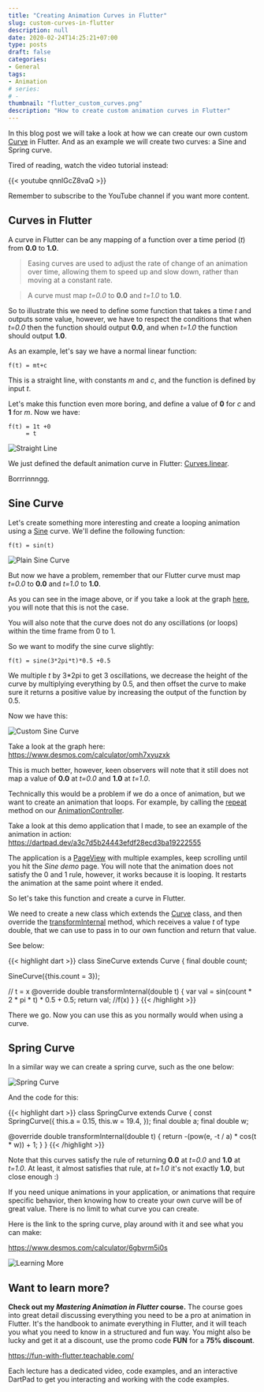 ```yaml
---
title: "Creating Animation Curves in Flutter"
slug: custom-curves-in-flutter
description: null
date: 2020-02-24T14:25:21+07:00
type: posts
draft: false
categories:
- General
tags:
- Animation
# series:
# -
thumbnail: "flutter_custom_curves.png"
description: "How to create custom animation curves in Flutter"
---
```

In this blog post we will take a look at how we can create our own custom [Curve](https://api.flutter.dev/flutter/animation/Curve-class.html) in Flutter. And as an example we will create two curves: a Sine and Spring curve.

Tired of reading, watch the video tutorial instead:

{{< youtube qnnlGcZ8vaQ >}}

Remember to subscribe to the YouTube channel if you want more content.

## Curves in Flutter

A curve in Flutter can be any mapping of a function over a time period (*t*) from **0.0** to **1.0**.

> Easing curves are used to adjust the rate of change of an animation over time, allowing them to speed up and slow down, rather than moving at a constant rate.

> A curve must map *t=0.0* to **0.0** and *t=1.0* to **1.0**.

So to illustrate this we need to define some function that takes a time *t* and outputs some value, however, we have to respect the conditions that when *t=0.0* then the function should output **0.0**, and when *t=1.0* the function should output **1.0**.

As an example, let's say we have a normal linear function:

```
f(t) = mt+c
```

This is a straight line, with constants *m* and *c*, and the function is defined by input *t*.

Let's make this function even more boring, and define a value of **0** for *c* and **1** for *m*. Now we have:

```
f(t) = 1t +0
     = t
```

![Straight Line](/pictures/custom_curves_in_flutter/straight_line.jpg)

We just defined the default animation curve in Flutter: [Curves.linear](https://api.flutter.dev/flutter/animation/Curves/linear-constant.html).

Borrrinnngg.

## Sine Curve

Let's create something more interesting and create a looping animation using a [Sine](https://en.wikipedia.org/wiki/Sine) curve. We'll define the following function:

```
f(t) = sin(t)
```

![Plain Sine Curve](/pictures/custom_curves_in_flutter/plain_sine_curve.jpg)

But now we have a problem, remember that our Flutter curve must map *t=0.0* to **0.0** and *t=1.0* to **1.0**.

As you can see in the image above, or if you take a look at the graph [here](https://www.desmos.com/calculator/p4vpbfrtny), you will note that this is not the case.

You will also note that the curve does not do any oscillations (or loops) within the time frame from 0 to 1.

So we want to modify the sine curve slightly:

```
f(t) = sine(3*2pi*t)*0.5 +0.5
```

We multiple *t* by 3*2pi to get 3 oscillations, we decrease the height of the curve by multiplying everything by 0.5, and then offset the curve to make sure it returns a positive value by increasing the output of the function by 0.5.

Now we have this:

![Custom Sine Curve](/pictures/custom_curves_in_flutter/custom_sine_curve.jpg)

Take a look at the graph here: https://www.desmos.com/calculator/omh7xyuzxk

This is much better, however, keen observers will note that it still does not map a value of **0.0** at *t=0.0* and **1.0** at *t=1.0*.

Technically this would be a problem if we do a once of animation, but we want to create an animation that loops. For example, by calling the [repeat](https://api.flutter.dev/flutter/animation/AnimationController/repeat.html) method on our [AnimationController](https://api.flutter.dev/flutter/animation/AnimationController-class.html).

Take a look at this demo application that I made, to see an example of the animation in action:
https://dartpad.dev/a3c7d5b24443efdf28ecd3ba19222555

The application is a [PageView](https://api.flutter.dev/flutter/widgets/PageView-class.html) with multiple examples, keep scrolling until you hit the *Sine demo* page. You will note that the animation does not satisfy the 0 and 1 rule, however, it works because it is looping. It restarts the animation at the same point where it ended.

So let's take this function and create a curve in Flutter.

We need to create a new class which extends the [Curve](https://api.flutter.dev/flutter/animation/Curve-class.html) class, and then override the [transformInternal](https://api.flutter.dev/flutter/animation/Cubic/transformInternal.html) method, which receives a value *t* of type double, that we can use to pass in to our own function and return that value.

See below:

{{< highlight dart >}}
class SineCurve extends Curve {
  final double count;

  SineCurve({this.count = 3});

  // t = x
  @override
  double transformInternal(double t) {
    var val = sin(count * 2 * pi * t) * 0.5 + 0.5;
    return val; //f(x)
  }
}
{{< /highlight >}}

There we go. Now you can use this as you normally would when using a curve.

## Spring Curve

In a similar way we can create a spring curve, such as the one below:

![Spring Curve](/pictures/custom_curves_in_flutter/spring_curve.jpg)

And the code for this:

{{< highlight dart >}}
class SpringCurve extends Curve {
  const SpringCurve({
    this.a = 0.15,
    this.w = 19.4,
  });
  final double a;
  final double w;

  @override
  double transformInternal(double t) {
    return -(pow(e, -t / a) * cos(t * w)) + 1;
  }
}
{{< /highlight >}}

Note that this curves satisfy the rule of returning **0.0** at *t=0.0* and **1.0** at *t=1.0*. At least, it almost satisfies that rule, at *t=1.0* it's not exactly **1.0**, but close enough :)

If you need unique animations in your application, or animations that require specific behavior, then knowing how to create your own curve will be of great value. There is no limit to what curve you can create.

Here is the link to the spring curve, play around with it and see what you can make:

https://www.desmos.com/calculator/6gbvrm5i0s

![Learning More](/memes/learning.gif)

## Want to learn more?

**Check out my *Mastering Animation in Flutter* course.**
The course goes into great detail discussing everything you need to be a pro at animation in Flutter. It's the handbook to animate everything in Flutter, and it will teach you what you need to know in a structured and fun way. You might also be lucky and get it at a discount, use the promo code **FUN** for a **75% discount**.

https://fun-with-flutter.teachable.com/

Each lecture has a dedicated video, code examples, and an interactive DartPad to get you interacting and working with the code examples.